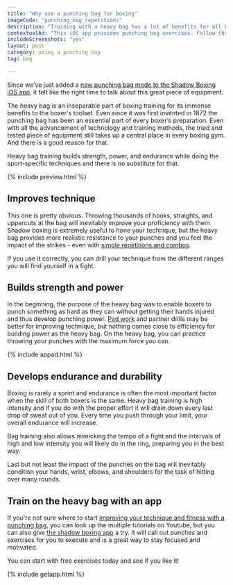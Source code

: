 ```yaml
---
title: "Why use a punching bag for boxing"
imageCode: "punching_bag_repetitions"
description: "Training with a heavy bag has a lot of benefits for all boxers. It helps with improving technique, strength and endurance."
contextualAd: "This iOS app provides punching bag exercises. Follow the app's instructions as it calls out punches and give it your all!"
includeScreenshots: "yes"
layout: post
category: using a punching bag
tag: bag

---
```


Since we've just added a [new punching bag mode to the Shadow Boxing iOS app](/new-heavybag-mode/), it felt like the right time to talk about this great piece of equipment.

The heavy bag is an inseparable part of boxing training for its immense benefits to the boxer's toolset. Even since it was first invented in 1872 the punching bag has been an essential part of every boxer’s preparation. Even with all the advancement of technology and training methods, the tried and tested piece of equipment still takes up a central place in every boxing gym. And there is a good reason for that.

Heavy bag training builds strength, power, and endurance while doing the sport-specific techniques and there is no substitute for that. 

{% include preview.html %}

## Improves technique

This one is pretty obvious. Throwing thousands of hooks, straights, and uppercuts at the bag will inevitably improve your proficiency with them. Shadow boxing is extremely useful to hone your technique, but the heavy bag provides more realistic resistance to your punches and you feel the impact of the strikes - even with [simple repetitions and combos](/new-simple-combo-punching-bag/).

If you use it correctly, you can drill your technique from the different ranges you will find yourself in a fight.

## Builds strength and power

In the beginning, the purpose of the heavy bag was to enable boxers to punch something as hard as they can without getting their hands injured and thus develop punching power. [Pad work](/pad-work-boxing-reflexes/) and partner drills may be better for improving technique, but nothing comes close to efficiency for building power as the heavy bag. On the heavy bag, you can practice throwing your punches with the maximum force you can. 

{% include appad.html %}

## Develops endurance and durability

Boxing is rarely a sprint and endurance is often the most important factor when the skill of both boxers is the same. Heavy bag training is high intensity and if you do with the proper effort it will drain down every last drop of sweat out of you. Every time you push through your limit, your overall endurance will increase.

Bag training also allows mimicking the tempo of a fight and the intervals of high and low intensity you will likely do in the ring, preparing you in the best way.

Last but not least the impact of the punches on the bag will inevitably condition your hands, wrist, elbows, and shoulders for the task of hitting over many rounds. 

## Train on the heavy bag with an app

If you're not sure where to start [improving your technique and fitness with a punching bag](/punching-bag-app-boxing/), you can look up the multiple tutorials on Youtube, but you can also give [the shadow boxing app](/) a try. It will call out punches and exercises for you to execute and is a great way to stay focused and motivated.

You can start with free exercises today and see if you like it!

{% include getapp.html %}